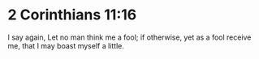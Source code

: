 # 2 Corinthians 11:16

I say again, Let no man think me a fool; if otherwise, yet as a fool receive me, that I may boast myself a little.
